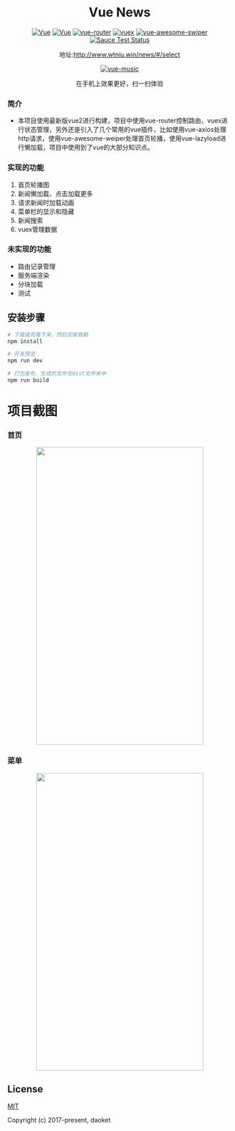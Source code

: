 <h1 align="center">Vue News</h1>
<p align="center">
  <a href="https://github.com/daoket/vue.news"><img src="https://img.shields.io/travis/rust-lang/rust.svg" alt="Vue"></a>
  <a href="https://github.com/vuejs/vue"><img src="https://img.shields.io/badge/vue-v2.2.2-blue.svg" alt="Vue"></a>
  <a href="https://github.com/vuejs/vue-router"><img src="https://img.shields.io/badge/vue--router-v2.2.0-blue.svg" alt="vue-router"></a>
  <a href="https://github.com/vuejs/vuex"><img src="https://img.shields.io/badge/vuex-v2.3.1-blue.svg" alt="vuex"></a>
  <a href="https://github.com/surmon-china/vue-awesome-swiper"><img src="https://img.shields.io/badge/vue--awesome--swiper-v2.4.0-blue.svg" alt="vue-awesome-swiper"></a>
  <br>
  <a href="https://saucelabs.com/u/vuejs"><img src="https://saucelabs.com/browser-matrix/vuejs.svg" alt="Sauce Test Status"></a>
</p>
<p align="center">地址:<a href="http://www.wtniu.win/news/#/select">http://www.wtniu.win/news/#/select</a></p>
<p align="center"><a href="https://daoket.github.io/news/index.html#/select"><img src="https://daoket.github.io/news/address.png" alt="vue-music"></a></p>
<p align="center">在手机上效果更好，扫一扫体验</p>

### 简介
* 本项目使用最新版vue2进行构建，项目中使用vue-router控制路由，vuex进行状态管理，另外还是引入了几个常用的vue插件，比如使用vue-axios处理http请求，使用vue-awesome-weiper处理首页轮播，使用vue-lazyload进行懒加载，项目中使用到了vue的大部分知识点。
### 实现的功能
1. 首页轮播图
2. 新闻懒加载、点击加载更多
3. 请求新闻时加载动画
4. 菜单栏的显示和隐藏
5. 新闻搜索
6. vuex管理数据

### 未实现的功能
* 路由记录管理
* 服务端渲染
* 分块加载
* 测试

## 安装步骤

``` bash
# 下载或克隆下来，然后安装依赖
npm install

# 开发预览
npm run dev

# 打包发布，生成的文件在dist文件夹中
npm run build
```

# 项目截图


### 首页
<center>
<img src="https://daoket.github.io/news/eg1.jpg" width='375' height='667'/>
</center>

### 菜单
<center>
<img src="https://daoket.github.io/news/eg2.jpg" width='375' height='667'/>
</center>

## License

[MIT](http://opensource.org/licenses/MIT)

Copyright (c) 2017-present, daoket
